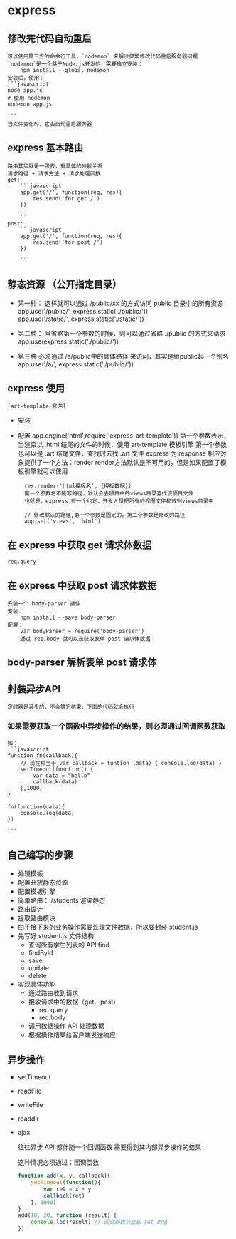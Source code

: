 # express
## 修改完代码自动重启
	可以使用第三方的命令行工具，`nodemon` 来解决频繁修改代码重启服务器问题
	`nodemon`是一个基于Node.js开发的，需要独立安装：
		npm install --global nodemon 
	安装后，使用：
	```javascript
	node app.js
	# 使用 nodemon
	nodemon app.js

	```
	当文件变化时，它会自动重启服务器
## express 基本路由
	路由其实就是一张表，有具体的映射关系
	请求路径 + 请求方法 + 请求处理函数
	get:
		```javascript
		app.get('/', function(req, res){
			res.send('for get /')
		})

		```
	post:
		```javascript
		app.get('/', function(req, res){
			res.send('for post /')
		})

		```
##  静态资源 （公开指定目录）
- 第一种：
    这样就可以通过 /public/xx 的方式访问 public 目录中的所有资源
   	app.use('/public/', express.static('./public/'))	
   	app.use('/static/', express.static('./static/'))
   
- 第二种：
    当省略第一个参数的时候，则可以通过省略 ./public 的方式来请求
   	app.use(express.static('./public/'))	
   
- 第三种
    必须通过 /a/public中的具体路径 来访问，其实是给public起一个别名
    app.use('/a/', express.static('./public/'))

## express 使用
	[art-template-官网]
- 安装
- 配置
		app.engine('html',require('express-art-template'))
		第一个参数表示，当渲染以 .html 结尾的文件的时候，使用 art-template 模板引擎
		第一个参数也可以是 .art 结尾文件，查找时去找 .art 文件
		express 为 response 相应对象提供了一个方法：render
		render方法默认是不可用的，但是如果配置了模板引擎就可以使用

		res.render('html模板名', {模板数据})
		第一个参数名不能写路径，默认会去项目中的views目录查找该项目文件
		也就是，express 有一个约定，开发人员把所有的视图文件都放到views目录中

		// 修改默认的路径,第一个参数是固定的，第二个参数是修改的路径
		app.set('views', 'html')

## 在 express 中获取 get 请求体数据
	req.query
## 在 express 中获取 post 请求体数据
	安装一个 body-parser 插件
	安装：
		npm install --save body-parser
	配置：
		var bodyParser = require('body-parser')
		通过 req.body 就可以来获取表单 post 请求体数据

## body-parser 解析表单 post 请求体

## 封装异步API
	定时器是异步的，不会等它结束，下面的代码就会执行

### 如果需要获取一个函数中异步操作的结果，则必须通过回调函数获取
	如：
	```javascript
	function fn(callback){
		// 现在相当于 var callback = funtion (data) { console.log(data) }
		setTimeout(function() {
			var data = "hello"
			callback(data)
		},1000)
	}

	fn(function(data){
		console.log(data)
	})

	```

## 自己编写的步骤
- 处理模板
- 配置开放静态资源
- 配置模板引擎
- 简单路由： /students 渲染静态
- 路由设计
- 提取路由模块
- 由于接下来的业务操作需要处理文件数据，所以要封装 student.js
- 先写好 student.js 文件结构
	+ 查询所有学生列表的 API find
	+ findById
	+ save
	+ update
	+ delete
- 实现具体功能
	+ 通过路由收到请求
	+ 接收请求中的数据（get、post）
		* req.query
		* req.body
	+ 调用数据操作 API 处理数据
	+ 根据操作结果给客户端发送响应

## 异步操作
- setTimeout
- readFile
- writeFile
- readdir
- ajax
	
	往往异步 API 都伴随一个回调函数
	需要得到其内部异步操作的结果

	这种情况必须通过：回调函数
	```javascript
	function add(x, y, callback){
		setTimeout(function(){
			var ret = x + y
			callback(ret)
		}, 1000)
	}
	add(10, 20, function (result) {
		console.log(result) // 回调函数获取到 ret 的值
	})

	```